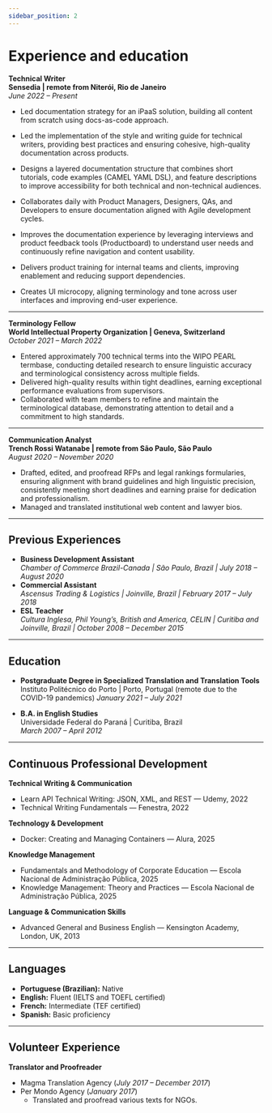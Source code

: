 ```yaml
---
sidebar_position: 2
---
```


# Experience and education

**Technical Writer**  
**Sensedia | remote from Niterói, Rio de Janeiro**  
*June 2022 – Present*  

- Led documentation strategy for an iPaaS solution, building all content from scratch using docs-as-code approach.

- Led the implementation of the style and writing guide for technical writers, providing best practices and ensuring cohesive, high-quality documentation across products.

- Designs a layered documentation structure that combines short tutorials, code examples (CAMEL YAML DSL), and feature descriptions to improve accessibility for both technical and non-technical audiences. 

- Collaborates daily with Product Managers, Designers, QAs, and Developers to ensure documentation aligned with Agile development cycles.

- Improves the documentation experience by leveraging interviews and product feedback tools (Productboard) to understand user needs and continuously refine navigation and content usability. 

- Delivers product training for internal teams and clients, improving enablement and reducing support dependencies.

- Creates UI microcopy, aligning terminology and tone across user interfaces and improving end-user experience.

---

**Terminology Fellow**  
**World Intellectual Property Organization | Geneva, Switzerland**  
*October 2021 – March 2022*  

- Entered approximately 700 technical terms into the WIPO PEARL termbase, conducting detailed research to ensure linguistic accuracy and terminological consistency across multiple fields.  
- Delivered high-quality results within tight deadlines, earning exceptional performance evaluations from supervisors.  
- Collaborated with team members to refine and maintain the terminological database, demonstrating attention to detail and a commitment to high standards.  

---

**Communication Analyst**  
**Trench Rossi Watanabe | remote from São Paulo, São Paulo**  
*August 2020 – November 2020*  

- Drafted, edited, and proofread RFPs and legal rankings formularies, ensuring alignment with brand guidelines and high linguistic precision, consistently meeting short deadlines and earning praise for dedication and professionalism.  
- Managed and translated institutional web content and lawyer bios.  

---

## Previous Experiences
- **Business Development Assistant**  
  *Chamber of Commerce Brazil-Canada | São Paulo, Brazil | July 2018 – August 2020*  
- **Commercial Assistant**  
  *Ascensus Trading & Logistics | Joinville, Brazil | February 2017 – July 2018*  
- **ESL Teacher**  
  *Cultura Inglesa, Phil Young’s, British and America, CELIN | Curitiba and Joinville, Brazil | October 2008 – December 2015*  

---

## Education

- **Postgraduate Degree in Specialized Translation and Translation Tools**  
  Instituto Politécnico do Porto | Porto, Portugal  (remote due to the COVID-19 pandemics)
  *January 2021 – July 2021*  

- **B.A. in English Studies**  
  Universidade Federal do Paraná | Curitiba, Brazil  
  *March 2007 – April 2012*  

---

## Continuous Professional Development

**Technical Writing & Communication**  
- Learn API Technical Writing: JSON, XML, and REST — Udemy, 2022  
- Technical Writing Fundamentals — Fenestra, 2022  

**Technology & Development**  
- Docker: Creating and Managing Containers — Alura, 2025  

**Knowledge Management**  
- Fundamentals and Methodology of Corporate Education — Escola Nacional de Administração Pública, 2025  
- Knowledge Management: Theory and Practices — Escola Nacional de Administração Pública, 2025  

**Language & Communication Skills**  
- Advanced General and Business English — Kensington Academy, London, UK, 2013  

---

## Languages

- **Portuguese (Brazilian):** Native  
- **English:** Fluent (IELTS and TOEFL certified)  
- **French:** Intermediate (TEF certified)  
- **Spanish:** Basic proficiency  

---

## Volunteer Experience

**Translator and Proofreader**  
- Magma Translation Agency (*July 2017 – December 2017*)  
- Per Mondo Agency (*January 2017*)  
  - Translated and proofread various texts for NGOs.  

